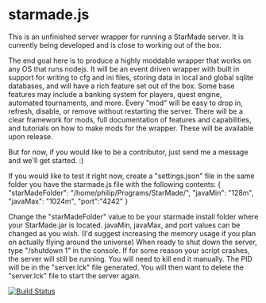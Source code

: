 # starmade.js
This is an unfinished server wrapper for running a StarMade server.  It is currently being developed and is close to working out of the box.

The end goal here is to produce a highly moddable wrapper that works on any OS that runs nodejs.  It will be an event driven wrapper with built in support for writing to cfg and ini files, storing data in local and global sqlite databases, and will have a rich feature set out of the box.  Some base features may include a banking system for players, quest engine, automated tournaments, and more.  Every "mod" will be easy to drop in, refresh, disable, or remove without restarting the server.  There will be a clear framework for mods, full documentation of features and capabilities, and tutorials on how to make mods for the wrapper.  These will be available upon release.

But for now, if you would like to be a contributor, just send me a message and we'll get started. :)

If you would like to test it right now, create a "settings.json" file in the same folder you have the starmade.js file with the following contents:
{
    "starMadeFolder": "/home/philip/Programs/StarMade/",
    "javaMin": "128m",
    "javaMax": "1024m",
    "port":"4242"
}

Change the "starMadeFolder" value to be your starmade install folder where your StarMade.jar is located.  javaMin, javaMax, and port values can be changed as you wish.  (I'd suggest increasing the memory usage if you plan on actually flying around the universe)  When ready to shut down the server, type "/shutdown 1" in the console.  If for some reason your script crashes, the server will still be running.  You will need to kill end it manually.  The PID will be in the "server.lck" file generated.  You will then want to delete the "server.lck" file to start the server again.

[![Build Status](https://travis-ci.org/Benevolent27/starmade.js.svg?branch=master)](https://travis-ci.org/Benevolent27/starmade.js.svg?branch=master)
